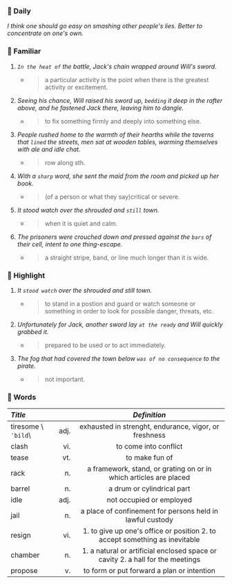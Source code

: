 ### :cherries: Daily
*I think one should go easy on smashing other people's lies. Better to concentrate on one's own.*
### :watermelon: Familiar
1. *`In the heat of` the battle, Jack's chain wrapped around Will's sword.*
   * > a particular activity is the point when there is the greatest activity or excitement.
2. *Seeing his chance, Will raised his sword up, `bedding` it deep in the rafter above, and he fastened Jack there, leaving him to dangle.*
   * > to fix something firmly and deeply into something else.
3. *People rushed home to the warmth of their hearths while the taverns that `lined` the streets, men sat at wooden tables, warming themselves with ale and idle chat.*
   * > row along sth.
4. *With a `sharp` word, she sent the maid from the room and picked up her book.*
   * > (of a person or what they say)critical or severe.
5. *It stood watch over the shrouded and `still` town.*
   * > when it is quiet and calm.
6. *The prisoners were crouched down and pressed against the `bars` of their cell, intent to one thing-escape.*
   * > a straight stripe, band, or line much longer than it is wide.
### :tangerine: Highlight
1. *It `stood watch` over the shrouded and still town.*
   * > to stand in a postion and guard or watch someone or something in order to look for possible danger, threats, etc.
2. *Unfortunately for Jack, another sword lay `at the ready` and Will quickly grabbed it.*
   * > prepared to be used or to act immediately.
3. *The fog that had covered the town below `was of no consequence` to the pirate.*
   * > not important.
### :grapes: Words
|*Title*||*Definition*|
|:-----|-----:|:-----:|
|tiresome \\`ˈbild`\\ |adj.|exhausted in strenght, endurance, vigor, or freshness|
|clash|vi.|to come into conflict|
|tease|vt.|to make fun of|
|rack|n.|a framework, stand, or grating on or in which articles are placed|
|barrel|n.|a drum or cylindrical part|
|idle|adj.|not occupied or employed|
|jail|n.|a place of confinement for persons held in lawful custody|
|resign|vi.|1. to give up one's office or position 2. to accept something as inevitable|
|chamber|n.|1. a natural or artificial enclosed space or cavity 2. a hall for the meetings|
|propose|v.|to form or put forward a plan or intention|
